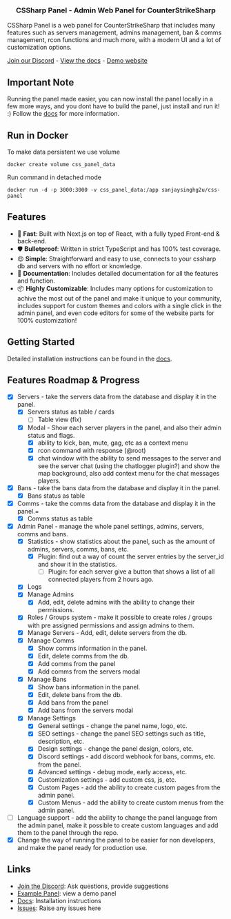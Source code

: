 <h3 align="center">
CSSharp Panel - Admin Web Panel for CounterStrikeSharp
</h3>

CSSharp Panel is a web panel for CounterStrikeSharp that includes many features such as servers management, admins management, ban & comms management, rcon functions and much more, with a modern UI and a lot of customization options.

[Join our Discord](https://discord.gg/r96PSHfNcW) - [View the docs](https://csspanel.dev/) - [Demo website](https://css.next-il.co.il/)

## Important Note

Running the panel made easier, you can now install the panel locally in a few more ways, and you dont have to build the panel, just install and run it! :)
Follow the [docs](https://csspanel.dev/docs/quickstart) for more information.

## Run in Docker
To make data persistent we use volume
```
docker create volume css_panel_data
```

Run command in detached mode
```
docker run -d -p 3000:3000 -v css_panel_data:/app sanjaysinghg2u/css-panel
```


## Features

-   🚀 **Fast**: Built with Next.js on top of React, with a fully typed Front-end & back-end.
-   🛡 **Bulletproof**: Written in strict TypeScript and has 100% test coverage.
-   😍 **Simple**: Straightforward and easy to use, connects to your cssharp db and servers with no effort or knowledge.
-   📖 **Documentation**: Includes detailed documentation for all the features and function.
-   📦 **Highly Customizable**: Includes many options for customization to achive the most out of the panel and make it unique to your community, includes support for custom themes and colors with a single click in the admin panel, and even code editors for some of the website parts for 100% customization!

## Getting Started

Detailed installation instructions can be found in the [docs](https://csspanel.dev/docs/quickstart).

## Features Roadmap & Progress

-   [x] Servers - take the servers data from the database and display it in the panel.
    -   [x] Servers status as table / cards
        -   [ ] Table view (fix)
    -   [x] Modal - Show each server players in the panel, and also their admin status and flags.
        -   [x] ability to kick, ban, mute, gag, etc as a context menu
        -   [x] rcon command with response (@root)
        -   [x] chat window with the ability to send messages to the server and see the server chat (using the chatlogger plugin?) and show the map background, also add context menu for the chat messages players.
-   [x] Bans - take the bans data from the database and display it in the panel.
    -   [x] Bans status as table
-   [x] Comms - take the comms data from the database and display it in the panel.=
    -   [x] Comms status as table
-   [x] Admin Panel - manage the whole panel settings, admins, servers, comms and bans.
    -   [x] Statistics - show statistics about the panel, such as the amount of admins, servers, comms, bans, etc.
        -   [x] Plugin: find out a way of count the server entries by the server_id and show it in the statistics.
            -   [ ] Plugin: for each server give a button that shows a list of all connected players from 2 hours ago.
    -   [x] Logs
    -   [x] Manage Admins
        -   [x] Add, edit, delete admins with the ability to change their permissions.
    -   [x] Roles / Groups system - make it possible to create roles / groups with pre assigned permissions and assign admins to them.
    -   [x] Manage Servers - Add, edit, delete servers from the db.
    -   [x] Manage Comms
        -   [x] Show comms information in the panel.
        -   [x] Edit, delete comms from the db.
        -   [x] Add comms from the panel
        -   [x] Add comms from the servers modal
    -   [x] Manage Bans
        -   [x] Show bans information in the panel.
        -   [x] Edit, delete bans from the db.
        -   [x] Add bans from the panel
        -   [x] Add bans from the servers modal
    -   [x] Manage Settings
        -   [x] General settings - change the panel name, logo, etc.
        -   [x] SEO settings - change the panel SEO settings such as title, description, etc.
        -   [x] Design settings - change the panel design, colors, etc.
        -   [x] Discord settings - add discord webhook for bans, comms, etc. from the panel.
        -   [x] Advanced settings - debug mode, early access, etc.
        -   [x] Customization settings - add custom css, js, etc.
		-	[x] Custom Pages - add the ability to create custom pages from the admin panel.
		-	[x] Custom Menus - add the ability to create custom menus from the admin panel.
-   [ ] Language support - add the ability to change the panel language from the admin panel, make it possible to create custom languages and add them to the panel through the repo.
-   [x] Change the way of running the panel to be easier for non developers, and make the panel ready for production use.

## Links

-   [Join the Discord](https://discord.gg/eAZU3guKWU): Ask questions, provide suggestions
-   [Example Panel](https://css.next-il.co.il/): view a demo panel
-   [Docs](https://csspanel.dev/): Installation instructions
-   [Issues](https://github.com/CSSPanel/Panel/issues): Raise any issues here
